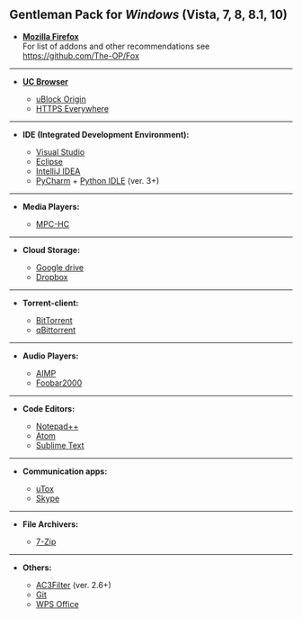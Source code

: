 ## Gentleman Pack for ***Windows*** (Vista, 7, 8, 8.1, 10)
* [**Mozilla Firefox**](https://www.mozilla.org/)<br>
 For list of addons and other recommendations see https://github.com/The-OP/Fox


------------------------------------------------------------------------

* [**UC Browser**](http://www.ucweb.com/ucbrowser/)

	- [uBlock Origin](https://chrome.google.com/webstore/detail/ublock-origin/cjpalhdlnbpafiamejdnhcphjbkeiagm?hl=en-US)
	- [HTTPS Everywhere](https://chrome.google.com/webstore/detail/https-everywhere/gcbommkclmclpchllfjekcdonpmejbdp?hl=en)

------------------------------------------------------------------------

* **IDE (Integrated Development Environment):**

	- [Visual Studio](https://www.visualstudio.com/)
	- [Eclipse](https://www.eclipse.org/)
	- [IntelliJ IDEA](https://www.jetbrains.com/)
	- [PyCharm](https://www.jetbrains.com/pycharm) + [Python IDLE](https://www.python.org) (ver. 3+)

------------------------------------------------------------------------

* **Media Players:**

	- [MPC-HC](https://mpc-hc.org/)

------------------------------------------------------------------------

* **Cloud Storage:**

	- [Google drive](https://www.google.com/intl/en/drive)
	- [Dropbox](https://www.dropbox.com)

------------------------------------------------------------------------

* **Torrent-client:**

	- [BitTorrent](http://www.bittorrent.com/)
	- [qBittorrent](http://www.qbittorrent.org/)

------------------------------------------------------------------------

* **Audio Players:**

	- [AIMP](http://www.aimp.ru/)
	- [Foobar2000](http://www.foobar2000.org/)

------------------------------------------------------------------------

* **Code Editors:**

	- [Notepad++](http://notepad-plus-plus.org/)
	- [Atom](https://atom.io/)
	- [Sublime Text](http://www.sublimetext.com/)

------------------------------------------------------------------------

* **Communication apps:**

	- [uTox](https://utox.org/)
	- [Skype](http://www.skype.com/)

------------------------------------------------------------------------

* **File Archivers:**

	- [7-Zip](http://www.7-zip.org/)

------------------------------------------------------------------------

* **Others:**

	- [AC3Filter](http://www.ac3filter.net/) (ver. 2.6+)
	- [Git](https://git-scm.com/)
	- [WPS Office](http://www.kingsoftstore.com/software/kingsoft-office-freeware)
